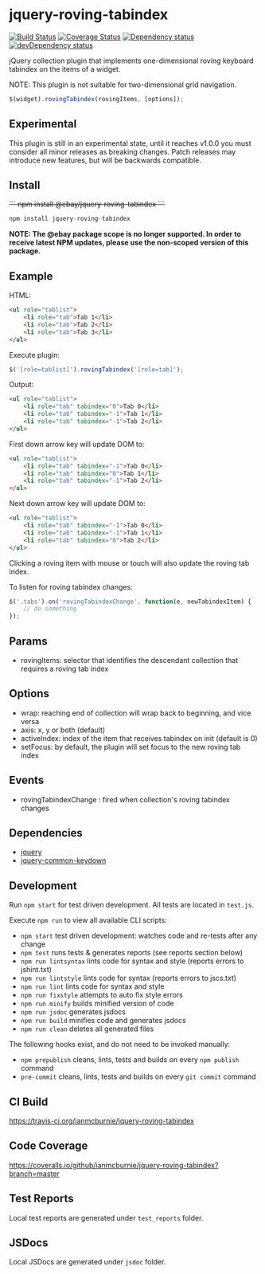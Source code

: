 # jquery-roving-tabindex

<p>
    <a href="https://travis-ci.org/ianmcburnie/jquery-roving-tabindex"><img src="https://api.travis-ci.org/ianmcburnie/jquery-roving-tabindex.svg?branch=master" alt="Build Status" /></a>
    <a href='https://coveralls.io/github/ianmcburnie/jquery-roving-tabindex?branch=master'><img src='https://coveralls.io/repos/ianmcburnie/jquery-roving-tabindex/badge.svg?branch=master&service=github' alt='Coverage Status' /></a>
    <a href="https://david-dm.org/ianmcburnie/jquery-roving-tabindex"><img src="https://david-dm.org/ianmcburnie/jquery-roving-tabindex.svg" alt="Dependency status" /></a>
    <a href="https://david-dm.org/ianmcburnie/jquery-roving-tabindex#info=devDependencies"><img src="https://david-dm.org/ianmcburnie/jquery-roving-tabindex/dev-status.svg" alt="devDependency status" /></a>
</p>

jQuery collection plugin that implements one-dimensional roving keyboard tabindex on the items of a widget.

NOTE: This plugin is not suitable for two-dimensional grid navigation.

```js
$(widget).rovingTabindex(rovingItems, [options]);
```

## Experimental

This plugin is still in an experimental state, until it reaches v1.0.0 you must consider all minor releases as breaking changes. Patch releases may introduce new features, but will be backwards compatible.

## Install

<strike>
```
npm install @ebay/jquery-roving-tabindex
```
</strike>

```js
npm install jquery-roving-tabindex
```

**NOTE: The @ebay package scope is no longer supported. In order to receive latest NPM updates, please use the non-scoped version of this package.**

## Example

HTML:

```html
<ul role="tablist">
    <li role="tab">Tab 1</li>
    <li role="tab">Tab 2</li>
    <li role="tab">Tab 3</li>
</ul>
```

Execute plugin:

```js
$('[role=tablist]').rovingTabindex('[role=tab]');
```

Output:

```html
<ul role="tablist">
    <li role="tab" tabindex="0">Tab 0</li>
    <li role="tab" tabindex="-1">Tab 1</li>
    <li role="tab" tabindex="-1">Tab 2</li>
</ul>
```

First down arrow key will update DOM to:

```html
<ul role="tablist">
    <li role="tab" tabindex="-1">Tab 0</li>
    <li role="tab" tabindex="0">Tab 1</li>
    <li role="tab" tabindex="-1">Tab 2</li>
</ul>
```

Next down arrow key will update DOM to:

```html
<ul role="tablist">
    <li role="tab" tabindex="-1">Tab 0</li>
    <li role="tab" tabindex="-1">Tab 1</li>
    <li role="tab" tabindex="0">Tab 2</li>
</ul>
```

Clicking a roving item with mouse or touch will also update the roving tab index.

To listen for roving tabindex changes:

```js
$('.tabs').on('rovingTabindexChange', function(e, newTabindexItem) {
    // do something
});
```

## Params

* rovingItems: selector that identifies the descendant collection that requires a roving tab index

## Options

* wrap: reaching end of collection will wrap back to beginning, and vice versa
* axis: x, y or both (default)
* activeIndex: index of the item that receives tabindex on init (default is 0)
* setFocus: by default, the plugin will set focus to the new roving tab index

## Events

* rovingTabindexChange : fired when collection's roving tabindex changes

## Dependencies

* [jquery](https://jquery.com/)
* [jquery-common-keydown](https://github.com/ianmcburnie/jquery-common-keydown)

## Development

Run `npm start` for test driven development. All tests are located in `test.js`.

Execute `npm run` to view all available CLI scripts:

* `npm start` test driven development: watches code and re-tests after any change
* `npm test` runs tests & generates reports (see reports section below)
* `npm run lintsyntax` lints code for syntax and style (reports errors to jshint.txt)
* `npm run lintstyle` lints code for syntax (reports errors to jscs.txt)
* `npm run lint` lints code for syntax and style
* `npm run fixstyle` attempts to auto fix style errors
* `npm run minify` builds minified version of code
* `npm run jsdoc` generates jsdocs
* `npm run build` minifies code and generates jsdocs
* `npm run clean` deletes all generated files

The following hooks exist, and do not need to be invoked manually:

* `npm prepublish` cleans, lints, tests and builds on every `npm publish` command
* `pre-commit` cleans, lints, tests and builds on every `git commit` command

## CI Build

https://travis-ci.org/ianmcburnie/jquery-roving-tabindex

## Code Coverage

https://coveralls.io/github/ianmcburnie/jquery-roving-tabindex?branch=master

## Test Reports

Local test reports are generated under `test_reports` folder.

## JSDocs

Local JSDocs are generated under `jsdoc` folder.
